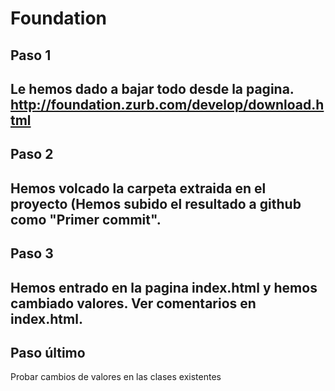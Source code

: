 Foundation
==========
Paso 1
-----------
Le hemos dado a bajar todo desde la pagina.
http://foundation.zurb.com/develop/download.html
-----
Paso 2
-----
Hemos volcado la carpeta extraida en el proyecto (Hemos subido el resultado a github como "Primer commit".
-----
Paso 3
------
Hemos entrado en la pagina index.html y hemos cambiado valores. Ver comentarios en index.html.
------
Paso último
------
Probar cambios de valores en las clases existentes